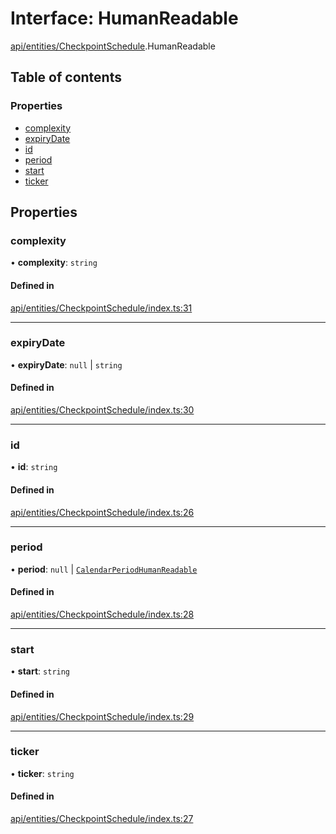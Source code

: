 # Interface: HumanReadable

[api/entities/CheckpointSchedule](../wiki/api.entities.CheckpointSchedule).HumanReadable

## Table of contents

### Properties

- [complexity](../wiki/api.entities.CheckpointSchedule.HumanReadable#complexity)
- [expiryDate](../wiki/api.entities.CheckpointSchedule.HumanReadable#expirydate)
- [id](../wiki/api.entities.CheckpointSchedule.HumanReadable#id)
- [period](../wiki/api.entities.CheckpointSchedule.HumanReadable#period)
- [start](../wiki/api.entities.CheckpointSchedule.HumanReadable#start)
- [ticker](../wiki/api.entities.CheckpointSchedule.HumanReadable#ticker)

## Properties

### complexity

• **complexity**: `string`

#### Defined in

[api/entities/CheckpointSchedule/index.ts:31](https://github.com/PolymeshAssociation/polymesh-sdk/blob/16e8c2ca/src/api/entities/CheckpointSchedule/index.ts#L31)

___

### expiryDate

• **expiryDate**: ``null`` \| `string`

#### Defined in

[api/entities/CheckpointSchedule/index.ts:30](https://github.com/PolymeshAssociation/polymesh-sdk/blob/16e8c2ca/src/api/entities/CheckpointSchedule/index.ts#L30)

___

### id

• **id**: `string`

#### Defined in

[api/entities/CheckpointSchedule/index.ts:26](https://github.com/PolymeshAssociation/polymesh-sdk/blob/16e8c2ca/src/api/entities/CheckpointSchedule/index.ts#L26)

___

### period

• **period**: ``null`` \| [`CalendarPeriodHumanReadable`](../wiki/api.entities.CheckpointSchedule.CalendarPeriodHumanReadable)

#### Defined in

[api/entities/CheckpointSchedule/index.ts:28](https://github.com/PolymeshAssociation/polymesh-sdk/blob/16e8c2ca/src/api/entities/CheckpointSchedule/index.ts#L28)

___

### start

• **start**: `string`

#### Defined in

[api/entities/CheckpointSchedule/index.ts:29](https://github.com/PolymeshAssociation/polymesh-sdk/blob/16e8c2ca/src/api/entities/CheckpointSchedule/index.ts#L29)

___

### ticker

• **ticker**: `string`

#### Defined in

[api/entities/CheckpointSchedule/index.ts:27](https://github.com/PolymeshAssociation/polymesh-sdk/blob/16e8c2ca/src/api/entities/CheckpointSchedule/index.ts#L27)
